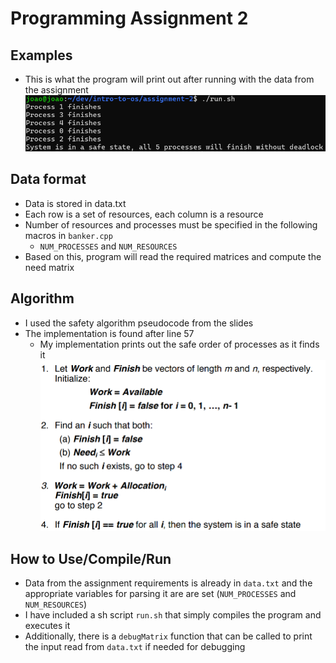 # Programming Assignment 2

## Examples
- This is what the program will print out after running with the data from the assignment
![Example from assignment](../images/safetyeg.png)

## Data format
- Data is stored in data.txt
- Each row is a set of resources, each column is a resource
- Number of resources and processes must be specified in the following macros in `banker.cpp`
    - `NUM_PROCESSES` and `NUM_RESOURCES`
- Based on this, program will read the required matrices and compute the need matrix


## Algorithm
- I used the safety algorithm pseudocode from the slides
- The implementation is found after line 57
    - My implementation prints out the safe order of processes as it finds it
![Safety Algorithm](../images/safetyalgo.png)

## How to Use/Compile/Run
- Data from the assignment requirements is already in `data.txt` and the appropriate variables for parsing it are are set (`NUM_PROCESSES` and `NUM_RESOURCES`)
- I have included a sh script `run.sh` that simply compiles the program and executes it
- Additionally, there is a `debugMatrix` function that can be called to print the input read from `data.txt` if needed for debugging